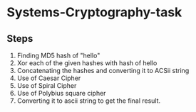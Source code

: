 # Systems-Cryptography-task
## Steps
1. Finding MD5 hash of "hello"
2. Xor each of the given hashes with hash of hello
3. Concatenating the hashes and converting it to ACSii string
4. Use of Caesar Cipher
5. Use of Spiral Cipher
6. Use of Polybius square cipher
7. Converting it to ascii string to get the final result.
